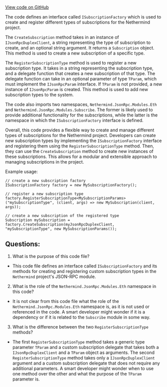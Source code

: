 [View code on GitHub](https://github.com/nethermindeth/nethermind/Nethermind.JsonRpc/Modules/Subscribe/ISubscriptionFactory.cs)

The code defines an interface called `ISubscriptionFactory` which is used to create and register different types of subscriptions for the Nethermind project. 

The `CreateSubscription` method takes in an instance of `IJsonRpcDuplexClient`, a string representing the type of subscription to create, and an optional string argument. It returns a `Subscription` object. This method is used to create a new subscription of a specific type.

The `RegisterSubscriptionType` method is used to register a new subscription type. It takes in a string representing the subscription type, and a delegate function that creates a new subscription of that type. The delegate function can take in an optional parameter of type `TParam`, which must implement the `IJsonRpcParam` interface. If `TParam` is not provided, a new instance of `IJsonRpcParam` is created. This method is used to add new subscription types to the system.

The code also imports two namespaces, `Nethermind.JsonRpc.Modules.Eth` and `Nethermind.JsonRpc.Modules.Subscribe`. The former is likely used to provide additional functionality for the subscriptions, while the latter is the namespace in which the `ISubscriptionFactory` interface is defined.

Overall, this code provides a flexible way to create and manage different types of subscriptions for the Nethermind project. Developers can create new subscription types by implementing the `ISubscriptionFactory` interface and registering them using the `RegisterSubscriptionType` method. Then, they can use the `CreateSubscription` method to create new instances of these subscriptions. This allows for a modular and extensible approach to managing subscriptions in the project. 

Example usage:

```
// create a new subscription factory
ISubscriptionFactory factory = new MySubscriptionFactory();

// register a new subscription type
factory.RegisterSubscriptionType<MySubscriptionParams>("mySubscriptionType", (client, args) => new MySubscription(client, args));

// create a new subscription of the registered type
Subscription mySubscription = factory.CreateSubscription(myJsonRpcDuplexClient, "mySubscriptionType", new MySubscriptionParams());
```
## Questions: 
 1. What is the purpose of this code file?
- This code file defines an interface called `ISubscriptionFactory` and its methods for creating and registering custom subscription types in the `Nethermind` project's JSON-RPC module.

2. What is the role of the `Nethermind.JsonRpc.Modules.Eth` namespace in this code?
- It is not clear from this code file what the role of the `Nethermind.JsonRpc.Modules.Eth` namespace is, as it is not used or referenced in the code. A smart developer might wonder if it is a dependency or if it is related to the `Subscribe` module in some way.

3. What is the difference between the two `RegisterSubscriptionType` methods?
- The first `RegisterSubscriptionType` method takes a generic type parameter `TParam` and a custom subscription delegate that takes both a `IJsonRpcDuplexClient` and a `TParam` object as arguments. The second `RegisterSubscriptionType` method takes only a `IJsonRpcDuplexClient` argument and a custom subscription delegate that does not require any additional parameters. A smart developer might wonder when to use one method over the other and what the purpose of the `TParam` parameter is.